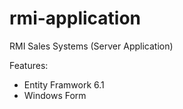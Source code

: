 # rmi-application
RMI Sales Systems (Server Application)

Features:
- Entity Framwork 6.1
- Windows Form
